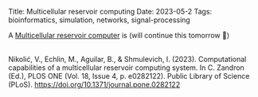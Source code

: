Title: Multicellular reservoir computing
Date: 2023-05-2
Tags: bioinformatics, simulation, networks, signal-processing

A <a target="_blank" href="https://doi.org/10.1371/journal.pone.0282122">Multicellular reservoir computer</a> is (will continue this tomorrow 🥱)
<br/>
<br/>
<div class="citation">
Nikolić, V., Echlin, M., Aguilar, B., & Shmulevich, I. (2023). Computational capabilities of a multicellular reservoir computing system. In C. Zandron (Ed.), PLOS ONE (Vol. 18, Issue 4, p. e0282122). Public Library of Science (PLoS). <a target="_blank" href="https://doi.org/10.1371/journal.pone.0282122">https://doi.org/10.1371/journal.pone.0282122</a>
</div>

